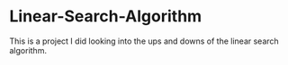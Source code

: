 # Linear-Search-Algorithm
This is a project I did looking into the ups and downs of the linear search algorithm.
